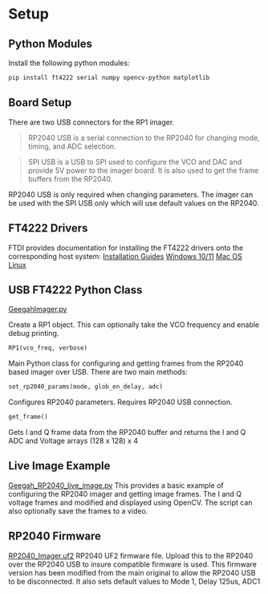 # Setup
## Python Modules
Install the following python modules:

```bash
pip install ft4222 serial numpy opencv-python matplotlib
```

## Board Setup
There are two USB connectors for the RP1 imager.
>RP2040 USB is a serial connection to the RP2040 for changing mode, timing, and ADC selection. 

>SPI USB is a USB to SPI used to configure the VCO and DAC and provide 5V power to the imager board. It is also used to get the frame buffers from the RP2040.

RP2040 USB is only required when changing parameters. The imager can be used with the SPI USB only which will use default values on the RP2040.

## FT4222 Drivers
FTDI provides documentation for installing the FT4222 drivers onto the corresponding host system:
[Installation Guides](https://ftdichip.com/document/installation-guides/)
[Windows 10/11](https://ftdichip.com/wp-content/uploads/2023/11/AN_396_FTDI_Drivers_Installation_Guide_for_Windows_10_11.pdf)
[Mac OS](https://ftdichip.com/wp-content/uploads/2020/08/AN_134_FTDI_Drivers_Installation_Guide_for_MAC_OSX-1.pdf)
[Linux](https://ftdichip.com/wp-content/uploads/2020/08/AN_220_FTDI_Drivers_Installation_Guide_for_Linux-1.pdf)

## USB FT4222 Python Class

[GeegahImager.py](GeegahImager.py) 

Create a RP1 object. This can optionally take the VCO frequency and enable debug printing.

```python
RP1(vco_freq, verbose)
```

Main Python class for configuring and getting frames from the RP2040 based imager over USB. There are two main methods:

```python
set_rp2040_params(mode, glob_en_delay, adc)
```

Configures RP2040 parameters. Requires RP2040 USB connection.

```python
get_frame()
```

Gets I and Q frame data from the RP2040 buffer and returns the I and Q ADC and Voltage arrays (128 x  128) x 4

## Live Image Example
[Geegah_RP2040_live_image.py](Geegah_RP2040_live_image.py)
This provides a basic example of configuring the RP2040 imager and getting image frames. The I and Q voltage frames and modified and displayed using OpenCV. The script can also optionally save the frames to a video.

## RP2040 Firmware
[RP2040_Imager.uf2](RP2040_Imager.uf2)
RP2040 UF2 firmware file. Upload this to the RP2040 over the RP2040 USB to insure compatible firmware is used. This firmware version has been modified from the main original to allow the RP2040 USB to be disconnected. It also sets default values to Mode 1, Delay 125us, ADC1